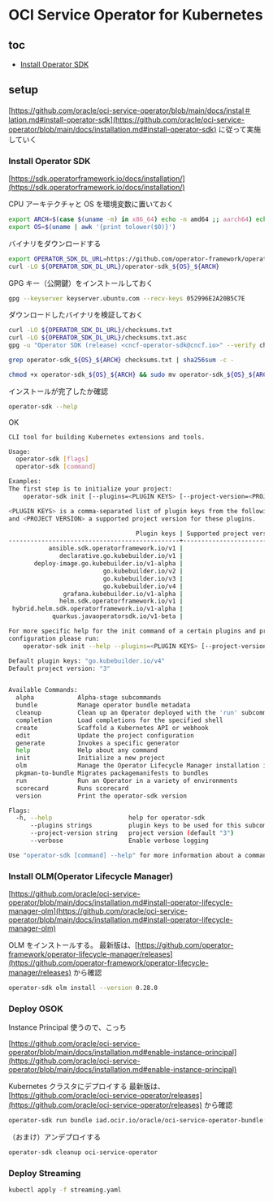 # OCI Service Operator for Kubernetes

## toc

<!-- @import "[TOC]" {cmd="toc" depthFrom=3 depthTo=6 orderedList=false} -->

<!-- code_chunk_output -->

- [Install Operator SDK](#install-operator-sdk)

<!-- /code_chunk_output -->

## setup

[https://github.com/oracle/oci-service-operator/blob/main/docs/instal＃lation.md#install-operator-sdk](https://github.com/oracle/oci-service-operator/blob/main/docs/installation.md#install-operator-sdk) に従って実施していく

### Install Operator SDK

[https://sdk.operatorframework.io/docs/installation/](https://sdk.operatorframework.io/docs/installation/)

CPU アーキテクチャと OS を環境変数に置いておく

```sh
export ARCH=$(case $(uname -m) in x86_64) echo -n amd64 ;; aarch64) echo -n arm64 ;; *) echo -n $(uname -m) ;; esac)
export OS=$(uname | awk '{print tolower($0)}')
```

バイナリをダウンロードする

```sh
export OPERATOR_SDK_DL_URL=https://github.com/operator-framework/operator-sdk/releases/download/v1.34.2
curl -LO ${OPERATOR_SDK_DL_URL}/operator-sdk_${OS}_${ARCH}
```

GPG キー（公開鍵）をインストールしておく

```sh
gpg --keyserver keyserver.ubuntu.com --recv-keys 052996E2A20B5C7E
```

ダウンロードしたバイナリを検証しておく

```sh
curl -LO ${OPERATOR_SDK_DL_URL}/checksums.txt
curl -LO ${OPERATOR_SDK_DL_URL}/checksums.txt.asc
gpg -u "Operator SDK (release) <cncf-operator-sdk@cncf.io>" --verify checksums.txt.asc
```

```sh
grep operator-sdk_${OS}_${ARCH} checksums.txt | sha256sum -c -
```

```sh
chmod +x operator-sdk_${OS}_${ARCH} && sudo mv operator-sdk_${OS}_${ARCH} /usr/local/bin/operator-sdk
```

インストールが完了したか確認

```sh
operator-sdk --help
```

OK

```sh
CLI tool for building Kubernetes extensions and tools.

Usage:
  operator-sdk [flags]
  operator-sdk [command]

Examples:
The first step is to initialize your project:
    operator-sdk init [--plugins=<PLUGIN KEYS> [--project-version=<PROJECT VERSION>]]

<PLUGIN KEYS> is a comma-separated list of plugin keys from the following table
and <PROJECT VERSION> a supported project version for these plugins.

                                   Plugin keys | Supported project versions
-----------------------------------------------+----------------------------
           ansible.sdk.operatorframework.io/v1 |                          3
              declarative.go.kubebuilder.io/v1 |                       2, 3
       deploy-image.go.kubebuilder.io/v1-alpha |                          3
                          go.kubebuilder.io/v2 |                       2, 3
                          go.kubebuilder.io/v3 |                          3
                          go.kubebuilder.io/v4 |                          3
               grafana.kubebuilder.io/v1-alpha |                          3
              helm.sdk.operatorframework.io/v1 |                          3
 hybrid.helm.sdk.operatorframework.io/v1-alpha |                          3
            quarkus.javaoperatorsdk.io/v1-beta |                          3

For more specific help for the init command of a certain plugins and project version
configuration please run:
    operator-sdk init --help --plugins=<PLUGIN KEYS> [--project-version=<PROJECT VERSION>]

Default plugin keys: "go.kubebuilder.io/v4"
Default project version: "3"


Available Commands:
  alpha            Alpha-stage subcommands
  bundle           Manage operator bundle metadata
  cleanup          Clean up an Operator deployed with the 'run' subcommand
  completion       Load completions for the specified shell
  create           Scaffold a Kubernetes API or webhook
  edit             Update the project configuration
  generate         Invokes a specific generator
  help             Help about any command
  init             Initialize a new project
  olm              Manage the Operator Lifecycle Manager installation in your cluster
  pkgman-to-bundle Migrates packagemanifests to bundles
  run              Run an Operator in a variety of environments
  scorecard        Runs scorecard
  version          Print the operator-sdk version

Flags:
  -h, --help                     help for operator-sdk
      --plugins strings          plugin keys to be used for this subcommand execution
      --project-version string   project version (default "3")
      --verbose                  Enable verbose logging

Use "operator-sdk [command] --help" for more information about a command.
```

### Install OLM(Operator Lifecycle Manager)

[https://github.com/oracle/oci-service-operator/blob/main/docs/installation.md#install-operator-lifecycle-manager-olm](https://github.com/oracle/oci-service-operator/blob/main/docs/installation.md#install-operator-lifecycle-manager-olm)

OLM をインストールする。
最新版は、[https://github.com/operator-framework/operator-lifecycle-manager/releases](https://github.com/operator-framework/operator-lifecycle-manager/releases) から確認

```sh
operator-sdk olm install --version 0.28.0
```

### Deploy OSOK

Instance Principal 使うので、こっち

[https://github.com/oracle/oci-service-operator/blob/main/docs/installation.md#enable-instance-principal](https://github.com/oracle/oci-service-operator/blob/main/docs/installation.md#enable-instance-principal)

Kubernetes クラスタにデプロイする
最新版は、[https://github.com/oracle/oci-service-operator/releases](https://github.com/oracle/oci-service-operator/releases) から確認

```sh
operator-sdk run bundle iad.ocir.io/oracle/oci-service-operator-bundle:1.1.9
```

（おまけ）アンデプロイする

```sh
operator-sdk cleanup oci-service-operator
```

### Deploy Streaming

```sh
kubectl apply -f streaming.yaml
```
